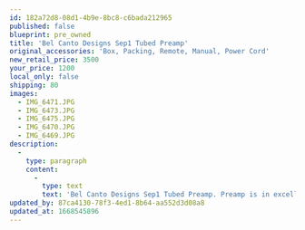 ```yaml
---
id: 182a72d8-08d1-4b9e-8bc8-c6bada212965
published: false
blueprint: pre_owned
title: 'Bel Canto Designs Sep1 Tubed Preamp'
original_accessories: 'Box, Packing, Remote, Manual, Power Cord'
new_retail_price: 3500
your_price: 1200
local_only: false
shipping: 80
images:
  - IMG_6471.JPG
  - IMG_6473.JPG
  - IMG_6475.JPG
  - IMG_6470.JPG
  - IMG_6469.JPG
description:
  -
    type: paragraph
    content:
      -
        type: text
        text: 'Bel Canto Designs Sep1 Tubed Preamp. Preamp is in excellent condition with original box, packing, manual, remote and power cord. Unit sold as new for $5,000.00'
updated_by: 87ca4130-78f3-4ed1-8b64-aa552d3d08a8
updated_at: 1668545896
---
```

